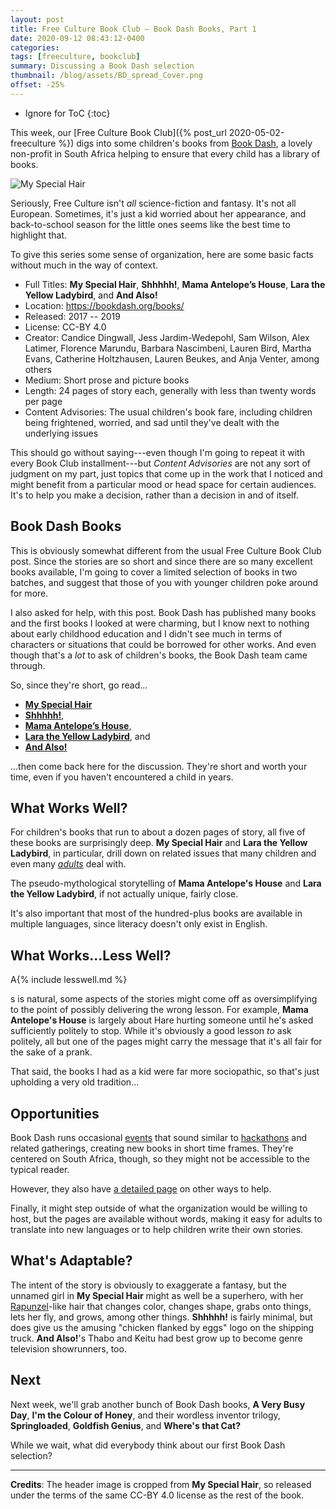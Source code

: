 ```yaml
---
layout: post
title: Free Culture Book Club — Book Dash Books, Part 1
date: 2020-09-12 08:43:12-0400
categories:
tags: [freeculture, bookclub]
summary: Discussing a Book Dash selection
thumbnail: /blog/assets/BD_spread_Cover.png
offset: -25%
---
```


* Ignore for ToC
{:toc}

This week, our [Free Culture Book Club]({% post_url 2020-05-02-freeculture %}) digs into some children's books from [Book Dash](https://bookdash.org/), a lovely non-profit in South Africa helping to ensure that every child has a library of books.

![My Special Hair](/blog/assets/BD_spread_Cover.png "My Special Hair's Cover")

Seriously, Free Culture isn't *all* science-fiction and fantasy.  It's not all European.  Sometimes, it's just a kid worried about her appearance, and back-to-school season for the little ones seems like the best time to highlight that.

To give this series some sense of organization, here are some basic facts without much in the way of context.

 * Full Titles:  **My Special Hair**, **Shhhhh!**, **Mama Antelope’s House**, **Lara the Yellow Ladybird**, and **And Also!**
 * Location:  <https://bookdash.org/books/>
 * Released:  2017 -- 2019
 * License:  CC-BY 4.0
 * Creator:  Candice Dingwall, Jess Jardim-Wedepohl, Sam Wilson, Alex Latimer, Florence Marundu, Barbara Nascimbeni, Lauren Bird, Martha Evans, Catherine Holtzhausen, Lauren Beukes, and Anja Venter, among others
 * Medium:  Short prose and picture books
 * Length:  24 pages of story each, generally with less than twenty words per page
 * Content Advisories:  The usual children's book fare, including children being frightened, worried, and sad until they've dealt with the underlying issues

This should go without saying---even though I'm going to repeat it with every Book Club installment---but *Content Advisories* are not any sort of judgment on my part, just topics that come up in the work that I noticed and might benefit from a particular mood or head space for certain audiences.  It's to help you make a decision, rather than a decision in and of itself.

## Book Dash Books

This is obviously somewhat different from the usual Free Culture Book Club post.  Since the stories are so short and since there are so many excellent books available, I'm going to cover a limited selection of books in two batches, and suggest that those of you with younger children poke around for more.

I also asked for help, with this post.  Book Dash has published many books and the first books I looked at were charming, but I know next to nothing about early childhood education and I didn't see much in terms of characters or situations that could be borrowed for other works.  And even though that's a *lot* to ask of children's books, the Book Dash team came through.

So, since they're short, go read...

 * [**My Special Hair**](https://bookdash.org/books/special-hair-renate-van-rensburg-jess-jardim-wedepohl-candice-dingwall/)
 * [**Shhhhh!**](https://bookdash.org/books/shhhhh-by-alex-latimer-anita-van-der-merwe-sam-wilson/),
 * [**Mama Antelope’s House**](https://bookdash.org/books/mama-antelopes-house/),
 * [**Lara the Yellow Ladybird**](https://bookdash.org/books/yellow-ladybird-martha-evans-catherine-holtzhausen-nadene-kriel/), and
 * [**And Also!**](https://bookdash.org/books/also-anja-venter-nkosingiphile-mazibuko-lauren-beukes/)

...then come back here for the discussion.  They're short and worth your time, even if you haven't encountered a child in years.

## What Works Well?

For children's books that run to about a dozen pages of story, all five of these books are surprisingly deep.  **My Special Hair** and **Lara the Yellow Ladybird**, in particular, drill down on related issues that many children and even many [*adults*](https://www.futurity.org/natural-hair-black-women-jobs-2424922/) deal with.

The pseudo-mythological storytelling of **Mama Antelope's House** and **Lara the Yellow Ladybird**, if not actually unique, fairly close.

It's also important that most of the hundred-plus books are available in multiple languages, since literacy doesn't only exist in English.

## What Works...Less Well?

A{% include lesswell.md %}

s is natural, some aspects of the stories might come off as oversimplifying to the point of possibly delivering the wrong lesson.  For example, **Mama Antelope's House** is largely about Hare hurting someone until he's asked sufficiently politely to stop.  While it's obviously a good lesson *to* ask politely, all but one of the pages might carry the message that it's all fair for the sake of a prank.

That said, the books I had as a kid were far more sociopathic, so that's just upholding a very old tradition...

## Opportunities

Book Dash runs occasional [events](https://bookdash.org/book-dash-events) that sound similar to [hackathons](https://en.wikipedia.org/wiki/Hackathon) and related gatherings, creating new books in short time frames.  They're centered on South Africa, though, so they might not be accessible to the typical reader.

However, they also have [a detailed page](https://bookdash.org/what-we-do/get-involved/) on other ways to help.

Finally, it might step outside of what the organization would be willing to host, but the pages are available without words, making it easy for adults to translate into new languages or to help children write their own stories.

## What's Adaptable?

The intent of the story is obviously to exaggerate a fantasy, but the unnamed girl in **My Special Hair** might as well be a superhero, with her [Rapunzel](https://en.wikipedia.org/wiki/Rapunzel)-like hair that changes color, changes shape, grabs onto things, lets her fly, and grows, among other things.  **Shhhhh!** is fairly minimal, but does give us the amusing "chicken flanked by eggs" logo on the shipping truck.  **And Also!**'s Thabo and Keitu had best grow up to become genre television showrunners, too.

## Next

Next week, we'll grab another bunch of Book Dash books, **A Very Busy Day**, **I'm the Colour of Honey**, and their wordless inventor trilogy, **Springloaded**, **Goldfish Genius**, and **Where's that Cat?**

While we wait, what did everybody think about our first Book Dash selection?

* * *

**Credits**:  The header image is cropped from **My Special Hair**, so released under the terms of the same CC-BY 4.0 license as the rest of the book.
